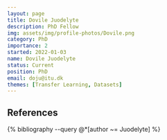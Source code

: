```yaml
---
layout: page
title: Dovile Juodelyte
description: PhD Fellow
img: assets/img/profile-photos/Dovile.png
category: PhD
importance: 2
started: 2022-01-03
name: Dovile Juodelyte
status: Current
position: PhD
email: doju@itu.dk
themes: [Transfer Learning, Datasets]
---
```


References
----------
<div class="publications">
  {% bibliography --query @*[author ~= Juodelyte] %}
</div>
